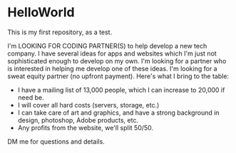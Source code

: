 # HelloWorld
This is my first repository, as a test.

I'm LOOKING FOR CODING PARTNER(S) to help develop a new tech company. I have several ideas for apps and websites which I'm just not sophisticated enough to develop on my own. I'm looking for a partner who is interested in helping me develop one of these ideas. I'm looking for a sweat equity partner (no upfront payment). Here's what I bring to the table:
- I have a mailing list of 13,000 people, which I can increase to 20,000 if need be.
- I will cover all hard costs (servers, storage, etc.)
- I can take care of art and graphics, and have a strong background in design, photoshop, Adobe products, etc.
- Any profits from the website, we'll split 50/50.

DM me for questions and details.
